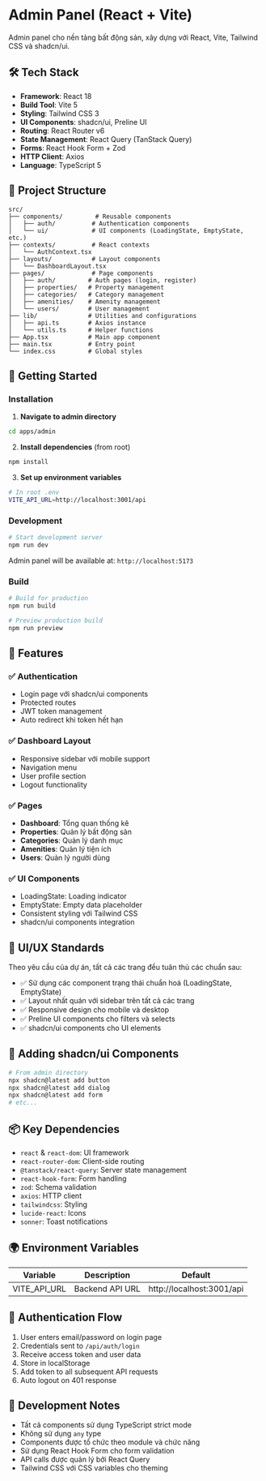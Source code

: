 # Admin Panel (React + Vite)

Admin panel cho nền tảng bất động sản, xây dựng với React, Vite, Tailwind CSS và shadcn/ui.

## 🛠️ Tech Stack

- **Framework**: React 18
- **Build Tool**: Vite 5
- **Styling**: Tailwind CSS 3
- **UI Components**: shadcn/ui, Preline UI
- **Routing**: React Router v6
- **State Management**: React Query (TanStack Query)
- **Forms**: React Hook Form + Zod
- **HTTP Client**: Axios
- **Language**: TypeScript 5

## 📁 Project Structure

```
src/
├── components/         # Reusable components
│   ├── auth/          # Authentication components
│   └── ui/            # UI components (LoadingState, EmptyState, etc.)
├── contexts/          # React contexts
│   └── AuthContext.tsx
├── layouts/           # Layout components
│   └── DashboardLayout.tsx
├── pages/             # Page components
│   ├── auth/         # Auth pages (login, register)
│   ├── properties/   # Property management
│   ├── categories/   # Category management
│   ├── amenities/    # Amenity management
│   └── users/        # User management
├── lib/              # Utilities and configurations
│   ├── api.ts        # Axios instance
│   └── utils.ts      # Helper functions
├── App.tsx           # Main app component
├── main.tsx          # Entry point
└── index.css         # Global styles
```

## 🚀 Getting Started

### Installation

1. **Navigate to admin directory**
```bash
cd apps/admin
```

2. **Install dependencies** (from root)
```bash
npm install
```

3. **Set up environment variables**
```bash
# In root .env
VITE_API_URL=http://localhost:3001/api
```

### Development

```bash
# Start development server
npm run dev
```

Admin panel will be available at: `http://localhost:5173`

### Build

```bash
# Build for production
npm run build

# Preview production build
npm run preview
```

## 📱 Features

### ✅ Authentication
- Login page với shadcn/ui components
- Protected routes
- JWT token management
- Auto redirect khi token hết hạn

### ✅ Dashboard Layout
- Responsive sidebar với mobile support
- Navigation menu
- User profile section
- Logout functionality

### ✅ Pages
- **Dashboard**: Tổng quan thống kê
- **Properties**: Quản lý bất động sản
- **Categories**: Quản lý danh mục
- **Amenities**: Quản lý tiện ích
- **Users**: Quản lý người dùng

### ✅ UI Components
- LoadingState: Loading indicator
- EmptyState: Empty data placeholder
- Consistent styling với Tailwind CSS
- shadcn/ui components integration

## 🎨 UI/UX Standards

Theo yêu cầu của dự án, tất cả các trang đều tuân thủ các chuẩn sau:

- ✅ Sử dụng các component trạng thái chuẩn hoá (LoadingState, EmptyState)
- ✅ Layout nhất quán với sidebar trên tất cả các trang
- ✅ Responsive design cho mobile và desktop
- ✅ Preline UI components cho filters và selects
- ✅ shadcn/ui components cho UI elements

## 🔧 Adding shadcn/ui Components

```bash
# From admin directory
npx shadcn@latest add button
npx shadcn@latest add dialog
npx shadcn@latest add form
# etc...
```

## 📦 Key Dependencies

- `react` & `react-dom`: UI framework
- `react-router-dom`: Client-side routing
- `@tanstack/react-query`: Server state management
- `react-hook-form`: Form handling
- `zod`: Schema validation
- `axios`: HTTP client
- `tailwindcss`: Styling
- `lucide-react`: Icons
- `sonner`: Toast notifications

## 🌍 Environment Variables

| Variable | Description | Default |
|----------|-------------|---------|
| VITE_API_URL | Backend API URL | http://localhost:3001/api |

## 🔐 Authentication Flow

1. User enters email/password on login page
2. Credentials sent to `/api/auth/login`
3. Receive access token and user data
4. Store in localStorage
5. Add token to all subsequent API requests
6. Auto logout on 401 response

## 📝 Development Notes

- Tất cả components sử dụng TypeScript strict mode
- Không sử dụng `any` type
- Components được tổ chức theo module và chức năng
- Sử dụng React Hook Form cho form validation
- API calls được quản lý bởi React Query
- Tailwind CSS với CSS variables cho theming

